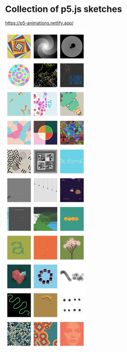 # Collection of p5.js sketches

https://p5-animations.netlify.app/

![Sketches preview](./p5-animations-min.jpg 'Sketches preview')
